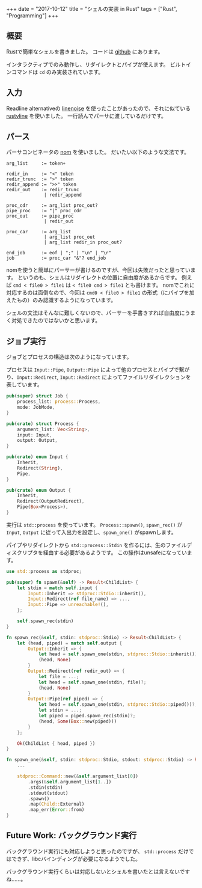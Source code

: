 +++
date = "2017-10-12"
title = "シェルの実装 in Rust"
tags = ["Rust", "Programming"]
+++

## 概要

Rustで簡単なシェルを書きました。
コードは [github](https://github.com/ordovicia/rush.git) にあります。

インタラクティブでのみ動作し、リダイレクトとパイプが使えます。
ビルトインコマンドは `cd` のみ実装されています。

## 入力

Readline alternativeの [linenoise](https://github.com/antirez/linenoise) を使ったことがあったので、それに似ている [rustyline](https://crates.io/crates/rustyline) を使いました。
一行読んでパーサに渡しているだけです。

## パース

パーサコンビネータの [nom](https://crates.io/crates/nom) を使いました。
だいたい以下のような文法です。

```text
arg_list     := token+

redir_in     := "<" token
redir_trunc  := ">" token
redir_append := ">>" token
redir_out    := redir_trunc
              | redir_append

proc_cdr     := arg_list proc_out?
pipe_proc    := "|" proc_cdr
proc_out     := pipe_proc
              | redir_out

proc_car     := arg_list
              | arg_list proc_out
              | arg_list redir_in proc_out?

end_job      := eof | ";" | "\n" | "\r"
job          := proc_car "&"? end_job
```

nomを使うと簡単にパーサーが書けるのですが、今回は失敗だったと思っています。
というのも、シェルはリダイレクトの位置に自由度があるからです。
例えば `cmd < file0 > file1` は `< file0 cmd > file1` とも書けます。
nomでこれに対応するのは面倒なので、今回は `cmd0 < file0 > file1` の形式（にパイプを加えたもの）のみ認識するようになっています。

シェルの文法はそんなに難しくないので、パーサーを手書きすれば自由度にうまく対処できたのではないかと思います。

## ジョブ実行

ジョブとプロセスの構造は次のようになっています。

プロセスは `Input::Pipe`, `Output::Pipe` によって他のプロセスとパイプで繋がり、`Input::Redirect`, `Input::Redirect` によってファイルリダイレクションを表しています。

```rust
pub(super) struct Job {
    process_list: process::Process,
    mode: JobMode,
}

pub(crate) struct Process {
    argument_list: Vec<String>,
    input: Input,
    output: Output,
}

pub(crate) enum Input {
    Inherit,
    Redirect(String),
    Pipe,
}

pub(crate) enum Output {
    Inherit,
    Redirect(OutputRedirect),
    Pipe(Box<Process>),
}
```

実行は `std::process` を使っています。
`Process::spawn()`, `spawn_rec()` が `Input`, `Output` に従って入出力を設定し、`spawn_one()` がspawnします。

パイプやリダイレクトから `std::process::Stdin` を作るには、生のファイルディスクリプタを経由する必要があるようです。
この操作はunsafeになっています。

```rust
use std::process as stdproc;

pub(super) fn spawn(&self) -> Result<ChildList> {
    let stdin = match self.input {
        Input::Inherit => stdproc::Stdio::inherit(),
        Input::Redirect(ref file_name) => ...,
        Input::Pipe => unreachable!(),
    };

    self.spawn_rec(stdin)
}

fn spawn_rec(&self, stdin: stdproc::Stdio) -> Result<ChildList> {
    let (head, piped) = match self.output {
        Output::Inherit => {
            let head = self.spawn_one(stdin, stdproc::Stdio::inherit())?;
            (head, None)
        }
        Output::Redirect(ref redir_out) => {
            let file = ...;
            let head = self.spawn_one(stdin, file)?;
            (head, None)
        }
        Output::Pipe(ref piped) => {
            let head = self.spawn_one(stdin, stdproc::Stdio::piped())?;
            let stdin = ...;
            let piped = piped.spawn_rec(stdin)?;
            (head, Some(Box::new(piped)))
        }
    };

    Ok(ChildList { head, piped })
}

fn spawn_one(&self, stdin: stdproc::Stdio, stdout: stdproc::Stdio) -> Result<Child> {
    ...

    stdproc::Command::new(&self.argument_list[0])
        .args(&self.argument_list[1..])
        .stdin(stdin)
        .stdout(stdout)
        .spawn()
        .map(Child::External)
        .map_err(Error::from)
}
```

## Future Work: バックグラウンド実行

バックグラウンド実行にも対応しようと思ったのですが、 `std::process` だけではできず、libcバインディングが必要になるようでした。

バックグラウンド実行くらいは対応しないとシェルを書いたとは言えないですね......。
